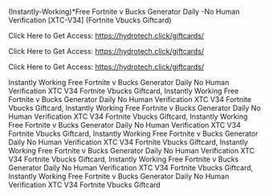 (Instantly-Working)*Free Fortnite v Bucks Generator Daily -No Human Verification [XTC-V34] (Fortnite Vbucks Giftcard)

Click Here to Get Access: https://hydrotech.click/giftcards/

Click Here to Get Access: https://hydrotech.click/giftcards/

Click Here to Get Access: https://hydrotech.click/giftcards/

 Instantly Working Free Fortnite v Bucks Generator Daily No Human Verification XTC V34 Fortnite Vbucks Giftcard, Instantly Working Free Fortnite v Bucks Generator Daily No Human Verification XTC V34 Fortnite Vbucks Giftcard, Instantly Working Free Fortnite v Bucks Generator Daily No Human Verification XTC V34 Fortnite Vbucks Giftcard, Instantly Working Free Fortnite v Bucks Generator Daily No Human Verification XTC V34 Fortnite Vbucks Giftcard, Instantly Working Free Fortnite v Bucks Generator Daily No Human Verification XTC V34 Fortnite Vbucks Giftcard, Instantly Working Free Fortnite v Bucks Generator Daily No Human Verification XTC V34 Fortnite Vbucks Giftcard, Instantly Working Free Fortnite v Bucks Generator Daily No Human Verification XTC V34 Fortnite Vbucks Giftcard, Instantly Working Free Fortnite v Bucks Generator Daily No Human Verification XTC V34 Fortnite Vbucks Giftcard
